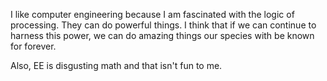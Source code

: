 I like computer engineering because I am fascinated with the logic of processing. They can do powerful things. I think that if we can continue to harness this power, we can do amazing things our species with be known for forever.

Also, EE is disgusting math and that isn't fun to me.